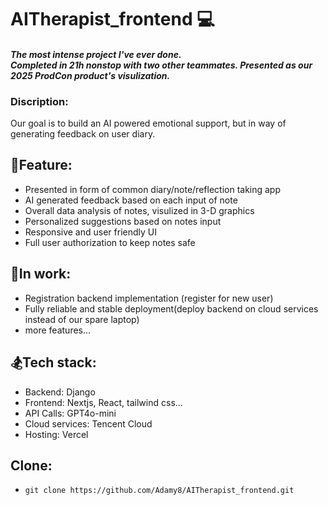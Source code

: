 # AITherapist_frontend 💻

#### *The most intense project I've ever done.* <br> *Completed in 21h ***nonstop*** with two other teammates. Presented as our 2025 ProdCon product's visulization.*

### Discription:
Our goal is to build an AI powered emotional support, but in way of generating feedback on user diary.

## 🗼Feature:
- Presented in form of common diary/note/reflection taking app
- AI generated feedback based on each input of note
- Overall data analysis of notes, visulized in 3-D graphics
- Personalized suggestions based on notes input
- Responsive and user friendly UI
- Full user authorization to keep notes safe

## 🚧In work:
- Registration backend implementation (register for new user)
- Fully reliable and stable deployment(deploy backend on cloud services instead of our spare laptop)
- more features...

## 🏂Tech stack:
- Backend: Django
- Frontend: Nextjs, React, tailwind css...
- API Calls: GPT4o-mini
- Cloud services: Tencent Cloud
- Hosting: Vercel

## Clone:
- ```git clone https://github.com/Adamy8/AITherapist_frontend.git```
